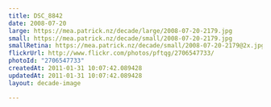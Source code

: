 ```yaml
---
title: DSC_8842
date: 2008-07-20
large: https://mea.patrick.nz/decade/large/2008-07-20-2179.jpg
small: https://mea.patrick.nz/decade/small/2008-07-20-2179.jpg
smallRetina: https://mea.patrick.nz/decade/small/2008-07-20-2179@2x.jpg
flickrUrl: http://www.flickr.com/photos/pftqg/2706547733/
photoId: "2706547733"
createdAt: 2011-01-31 10:07:42.089428
updatedAt: 2011-01-31 10:07:42.089428
layout: decade-image

---
```


